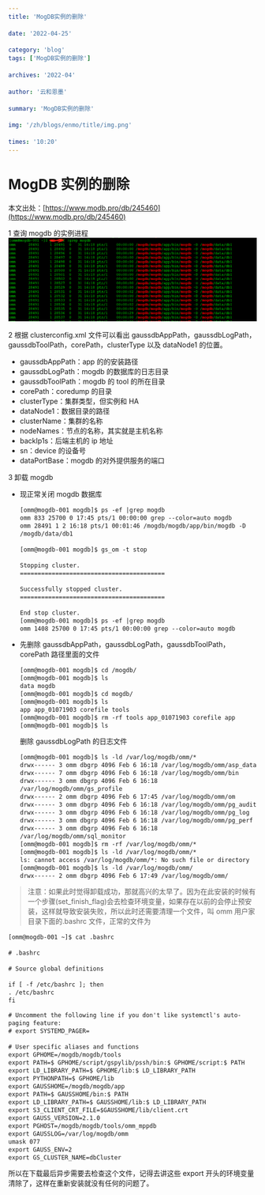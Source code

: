 ```yaml
---
title: 'MogDB实例的删除'

date: '2022-04-25'

category: 'blog'
tags: ['MogDB实例的删除']

archives: '2022-04'

author: '云和恩墨'

summary: 'MogDB实例的删除'

img: '/zh/blogs/enmo/title/img.png'

times: '10:20'
---
```


# MogDB 实例的删除

本文出处：[https://www.modb.pro/db/245460](https://www.modb.pro/db/245460)

1 查询 mogdb 的实例进程
<img src='./images/20220206-c5a88d2a-a455-4473-ab40-4306878f1dd9.png'>

2 根据 clusterconfig.xml 文件可以看出 gaussdbAppPath，gaussdbLogPath，gaussdbToolPath，corePath，clusterType 以及 dataNode1 的位置。

- gaussdbAppPath：app 的的安装路径
- gaussdbLogPath：mogdb 的数据库的日志目录
- gaussdbToolPath：mogdb 的 tool 的所在目录
- corePath：coredump 的目录
- clusterType：集群类型，但实例和 HA
- dataNode1：数据目录的路径
- clusterName：集群的名称
- nodeNames：节点的名称，其实就是主机名称
- backIp1s：后端主机的 ip 地址
- sn：device 的设备号
- dataPortBase：mogdb 的对外提供服务的端口

3 卸载 mogdb

- 现正常关闭 mogdb 数据库

  ```
  [omm@mogdb-001 mogdb]$ ps -ef |grep mogdb
  omm 833 25700 0 17:45 pts/1 00:00:00 grep --color=auto mogdb
  omm 28491 1 2 16:18 pts/1 00:01:46 /mogdb/mogdb/app/bin/mogdb -D /mogdb/data/db1

  [omm@mogdb-001 mogdb]$ gs_om -t stop

  Stopping cluster.
  =========================================

  Successfully stopped cluster.
  =========================================

  End stop cluster.
  [omm@mogdb-001 mogdb]$ ps -ef |grep mogdb
  omm 1408 25700 0 17:45 pts/1 00:00:00 grep --color=auto mogdb
  ```

- 先删除 gaussdbAppPath，gaussdbLogPath，gaussdbToolPath，corePath 路径里面的文件

  ```
  [omm@mogdb-001 mogdb]$ cd /mogdb/
  [omm@mogdb-001 mogdb]$ ls
  data mogdb
  [omm@mogdb-001 mogdb]$ cd mogdb/
  [omm@mogdb-001 mogdb]$ ls
  app app_01071903 corefile tools
  [omm@mogdb-001 mogdb]$ rm -rf tools app_01071903 corefile app
  [omm@mogdb-001 mogdb]$ ls
  ```

  删除 gaussdbLogPath 的日志文件

  ```
  [omm@mogdb-001 mogdb]$ ls -ld /var/log/mogdb/omm/*
  drwx------ 3 omm dbgrp 4096 Feb 6 16:18 /var/log/mogdb/omm/asp_data
  drwx------ 7 omm dbgrp 4096 Feb 6 16:18 /var/log/mogdb/omm/bin
  drwx------ 3 omm dbgrp 4096 Feb 6 16:18 /var/log/mogdb/omm/gs_profile
  drwx------ 2 omm dbgrp 4096 Feb 6 17:45 /var/log/mogdb/omm/om
  drwx------ 3 omm dbgrp 4096 Feb 6 16:18 /var/log/mogdb/omm/pg_audit
  drwx------ 3 omm dbgrp 4096 Feb 6 16:18 /var/log/mogdb/omm/pg_log
  drwx------ 3 omm dbgrp 4096 Feb 6 16:18 /var/log/mogdb/omm/pg_perf
  drwx------ 3 omm dbgrp 4096 Feb 6 16:18 /var/log/mogdb/omm/sql_monitor
  [omm@mogdb-001 mogdb]$ rm -rf /var/log/mogdb/omm/*
  [omm@mogdb-001 mogdb]$ ls -ld /var/log/mogdb/omm/*
  ls: cannot access /var/log/mogdb/omm/*: No such file or directory
  [omm@mogdb-001 mogdb]$ ls -ld /var/log/mogdb/omm/
  drwx------ 2 omm dbgrp 4096 Feb 6 17:49 /var/log/mogdb/omm/
  ```

> 注意：如果此时觉得卸载成功，那就高兴的太早了。因为在此安装的时候有一个步骤(set_finish_flag)会去检查环境变量，如果存在以前的会停止预安装，这样就导致安装失败，所以此时还需要清理一个文件，叫 omm 用户家目录下面的.bashrc 文件，正常的文件为

```
[omm@mogdb-001 ~]$ cat .bashrc

# .bashrc

# Source global definitions

if [ -f /etc/bashrc ]; then
. /etc/bashrc
fi
```

```
# Uncomment the following line if you don't like systemctl's auto-paging feature:
# export SYSTEMD_PAGER=

# User specific aliases and functions
export GPHOME=/mogdb/mogdb/tools
export PATH=$ GPHOME/script/gspylib/pssh/bin:$ GPHOME/script:$ PATH
export LD_LIBRARY_PATH=$ GPHOME/lib:$ LD_LIBRARY_PATH
export PYTHONPATH=$ GPHOME/lib
export GAUSSHOME=/mogdb/mogdb/app
export PATH=$ GAUSSHOME/bin:$ PATH
export LD_LIBRARY_PATH=$ GAUSSHOME/lib:$ LD_LIBRARY_PATH
export S3_CLIENT_CRT_FILE=$GAUSSHOME/lib/client.crt
export GAUSS_VERSION=2.1.0
export PGHOST=/mogdb/mogdb/tools/omm_mppdb
export GAUSSLOG=/var/log/mogdb/omm
umask 077
export GAUSS_ENV=2
export GS_CLUSTER_NAME=dbCluster
```

所以在下载最后异步需要去检查这个文件，记得去讲这些 export 开头的环境变量清除了，这样在重新安装就没有任何的问题了。
